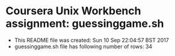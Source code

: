 # Coursera Unix Workbench assignment: guessinggame.sh
- This README file was created: 
Sun 10 Sep 22:04:57 BST 2017
- guessinggame.sh file has following number of rows: 
34
